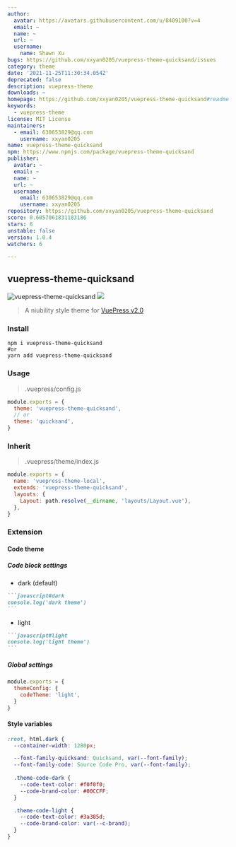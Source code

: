 ```yaml
---
author:
  avatar: https://avatars.githubusercontent.com/u/8409100?v=4
  email: ~
  name: ~
  url: ~
  username:
    name: Shawn Xu
bugs: https://github.com/xxyan0205/vuepress-theme-quicksand/issues
category: theme
date: '2021-11-25T11:30:34.054Z'
deprecated: false
description: vuepress-theme
downloads: ~
homepage: https://github.com/xxyan0205/vuepress-theme-quicksand#readme
keywords:
  - vuepress-theme
license: MIT License
maintainers:
  - email: 630653829@qq.com
    username: xxyan0205
name: vuepress-theme-quicksand
npm: https://www.npmjs.com/package/vuepress-theme-quicksand
publisher:
  avatar: ~
  email: ~
  name: ~
  url: ~
  username:
    email: 630653829@qq.com
    username: xxyan0205
repository: https://github.com/xxyan0205/vuepress-theme-quicksand
score: 0.6057061831183186
stars: 6
unstable: false
version: 1.0.4
watchers: 6

---
```


## vuepress-theme-quicksand

![vuepress-theme-quicksand](https://img.shields.io/npm/v/vuepress-theme-quicksand.svg?style=flat-square) ![](https://img.shields.io/github/license/xxyan0205/vuepress-theme-quicksand?style=flat-square)

> A niubility style theme for [VuePress v2.0](https://v2.vuepress.vuejs.org/)

### Install

```base
npm i vuepress-theme-quicksand
#or
yarn add vuepress-theme-quicksand
```

### Usage

> .vuepress/config.js

```js
module.exports = {
  theme: 'vuepress-theme-quicksand',
  // or
  theme: 'quicksand',
}
```

### Inherit

> .vuepress/theme/index.js

```js
module.exports = {
  name: 'vuepress-theme-local',
  extends: 'vuepress-theme-quicksand',
  layouts: {
    Layout: path.resolve(__dirname, 'layouts/Layout.vue'),
  },
}
```

### Extension

#### Code theme

##### Code block settings

* dark (default)

````md
```javascript#dark
console.log('dark theme')
```
````

* light

````md
```javascript#light
console.log('light theme')
```
````

##### Global settings

```js
module.exports = {
  themeConfig: {
    codeTheme: 'light',
  }
}
```

#### Style variables

```css
:root, html.dark {
  --container-width: 1280px;

  --font-family-quicksand: Quicksand, var(--font-family);
  --font-family-code: Source Code Pro, var(--font-family);
  
  .theme-code-dark {
    --code-text-color: #f0f0f0;
    --code-brand-color: #00CCFF;
  }

  .theme-code-light {
    --code-text-color: #3a385d;
    --code-brand-color: var(--c-brand);
  }
}
```